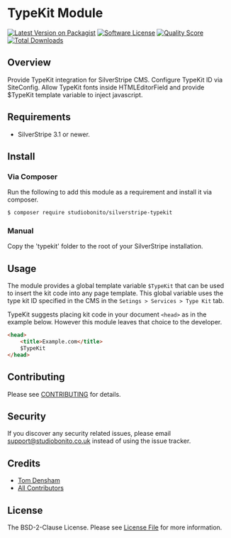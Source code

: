 # TypeKit Module

[![Latest Version on Packagist][ico-version]][link-packagist]
[![Software License][ico-license]](LICENSE.md)
[![Quality Score][ico-code-quality]][link-code-quality]
[![Total Downloads][ico-downloads]][link-downloads]

## Overview

Provide TypeKit integration for SilverStripe CMS. Configure TypeKit ID via SiteConfig.
Allow TypeKit fonts inside HTMLEditorField and provide $TypeKit template variable to inject javascript.

## Requirements

- SilverStripe 3.1 or newer.

## Install

### Via Composer

Run the following to add this module as a requirement and install it via composer.

``` bash
$ composer require studiobonito/silverstripe-typekit
```

### Manual

Copy the 'typekit' folder to the root of your SilverStripe installation.

## Usage

The module provides a global template variable `$TypeKit` that can be used to insert the kit code into any
page template. This global variable uses the type kit ID specified in the CMS in the `Setings > Services > Type Kit` tab.

TypeKit suggests placing kit code in your document `<head>` as in the example below. However this module leaves that
choice to the developer.

``` html
<head>
    <title>Example.com</title>
    $TypeKit
</head>
```

## Contributing

Please see [CONTRIBUTING](CONTRIBUTING.md) for details.

## Security

If you discover any security related issues, please email support@studiobonito.co.uk instead of using the issue tracker.

## Credits

- [Tom Densham][link-author]
- [All Contributors][link-contributors]

## License

The BSD-2-Clause License. Please see [License File](LICENSE.md) for more information.

[ico-version]: https://img.shields.io/github/release/studiobonito/silverstripe-typekit.svg?style=flat-square
[ico-license]: https://img.shields.io/badge/license-BSD-brightgreen.svg?style=flat-square
[ico-code-quality]: https://img.shields.io/scrutinizer/g/studiobonito/silverstripe-typekit.svg?style=flat-square
[ico-downloads]: https://img.shields.io/packagist/dt/studiobonito/silverstripe-typekit.svg?style=flat-square

[link-packagist]: https://packagist.org/packages/studiobonito/silverstripe-typekit
[link-code-quality]: https://scrutinizer-ci.com/g/studiobonito/silverstripe-typekit
[link-downloads]: https://packagist.org/packages/studiobonito/silverstripe-typekit
[link-author]: https://github.com/nedmas
[link-contributors]: ../../contributors